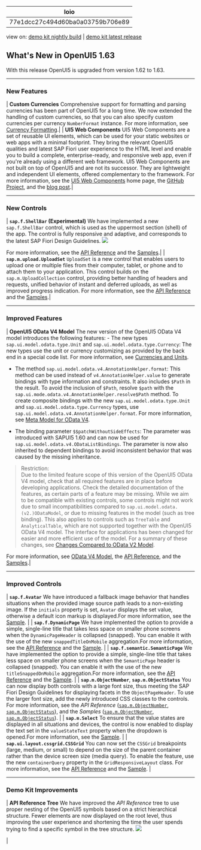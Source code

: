 <!-- loio77e1dcc27c494d60ba0a03759b706e89 -->

| loio |
| -----|
| 77e1dcc27c494d60ba0a03759b706e89 |

<div id="loio">

view on: [demo kit nightly build](https://openui5nightly.hana.ondemand.com/#/topic/77e1dcc27c494d60ba0a03759b706e89) | [demo kit latest release](https://openui5.hana.ondemand.com/#/topic/77e1dcc27c494d60ba0a03759b706e89)</div>

## What's New in OpenUI5 1.63

With this release OpenUI5 is upgraded from version 1.62 to 1.63.

***

<a name="loio77e1dcc27c494d60ba0a03759b706e89__section_yxw_pxt_zcb"/>

### New Features

| **Custom Currencies** Comprehensive support for formatting and parsing currencies has been part of OpenUI5 for a long time. We now extended the handling of custom currencies, so that you can also specify custom currencies per currency `NumberFormat` instance. For more information, see [Currency Formatting](Currency_Formatting_e978728.md).|
| **UI5 Web Components** UI5 Web Components are a set of reusable UI elements, which can be used for your static websites or web apps with a minimal footprint. They bring the relevant OpenUI5 qualities and latest SAP Fiori user experience to the HTML level and enable you to build a complete, enterprise-ready, and responsive web app, even if you're already using a different web framework. UI5 Web Components are not built on top of OpenUI5 and are not its successor. They are lightweight and independent UI elements, offered complementary to the framework.     For more information, see the [UI5 Web Components](https://sap.github.io/ui5-webcomponents/) home page, the [GitHub Project](https://github.com/SAP/ui5-webcomponents), and the [blog post](https://blogs.sap.com/2019/02/11/ui5-web-components-the-beta-is-there/).|

***

<a name="loio77e1dcc27c494d60ba0a03759b706e89__section_bkm_s15_zcb"/>

### New Controls

| **`sap.f.ShellBar` \(Experimental\)** We have implemented a new `sap.f.ShellBar` control, which is used as the uppermost section \(shell\) of the app. The control is fully responsive and adaptive, and corresponds to the latest SAP Fiori Design Guidelines.  ![](loio421fe34907584da9a4415f4f5bdbd890_HiRes.gif) 

 For more information, see the [API Reference](https://openui5.hana.ondemand.com/#/api/sap.f.ShellBar) and the [Samples](https://openui5.hana.ondemand.com/#/entity/sap.f.ShellBar).|
| **`sap.m.upload.UploadSet`** `UploadSet` is a new control that enables users to upload one or multiple files from their computer, tablet, or phone and to attach them to your application. This control builds on the `sap.m.UploadCollection` control, providing better handling of headers and requests, unified behavior of instant and deferred uploads, as well as improved progress indication. For more information, see the [API Reference](https://openui5.hana.ondemand.com/#/api/sap.m.upload.UploadSet) and the [Samples](https://openui5.hana.ondemand.com/#/entity/sap.m.upload.UploadSet).|

***

<a name="loio77e1dcc27c494d60ba0a03759b706e89__section_qwl_pb5_zcb"/>

### Improved Features

| **OpenUI5 OData V4 Model** The new version of the OpenUI5 OData V4 model introduces the following features: -   The new types `sap.ui.model.odata.type.Unit` and `sap.ui.model.odata.type.Currency`: The new types use the unit or currency customizing as provided by the back end in a special code list. For more information, see [Currencies and Units](Currencies_and_Units_4d1b9d4.md).

-   The method `sap.ui.model.odata.v4.AnnotationHelper.format`: This method can be used instead of `v4.AnnotationHelper.value` to generate bindings with type information and constraints. It also includes `$Path` in the result. To avoid the inclusion of `$Path`, resolve `$path` with the `sap.ui.mode.odata.v4.AnnotationHelper.resolve$Path` method. To create composite bindings with the new `sap.ui.model.odata.type.Unit` and `sap.ui.model.odata.type.Currency` types, use `sap.ui.model.odata.v4.AnnotationHelper.format`. For more information, see [Meta Model for OData V4](Meta_Model_for_OData_V4_7f29fb3.md).

-   The binding parameter `$$patchWithoutSideEffects`: The parameter was introduced with SAPUI5 1.60 and can now be used for `sap.ui.model.odata.v4.ODataListBindings`. The parameter is now also inherited to dependent bindings to avoid inconsistent behavior that was caused by the missing inheritance.


 > Restriction:  
> Due to the limited feature scope of this version of the OpenUI5 OData V4 model, check that all required features are in place before developing applications. Check the detailed documentation of the features, as certain parts of a feature may be missing. While we aim to be compatible with existing controls, some controls might not work due to small incompatibilities compared to `sap.ui.model.odata.(v2.)ODataModel`, or due to missing features in the model \(such as tree binding\). This also applies to controls such as `TreeTable` and `AnalyticalTable`, which are not supported together with the OpenUI5 OData V4 model. The interface for applications has been changed for easier and more efficient use of the model. For a summary of these changes, see [Changes Compared to OData V2 Model](Changes_Compared_to_OData_V2_Model_abd4d7c.md).

 For more information, see [OData V4 Model](OData_V4_Model_5de13cf.md), the [API Reference](https://openui5.hana.ondemand.com/#/api/sap.ui.model.odata.v4), and the [Samples](https://openui5.hana.ondemand.com/#/entity/sap.ui.model.odata.v4.ODataModel).|

***

<a name="loio77e1dcc27c494d60ba0a03759b706e89__section_rqn_wd5_zcb"/>

### Improved Controls

| **`sap.f.Avatar`** We have introduced a fallback image behavior that handles situations when the provided image source path leads to a non-existing image. If the `initials` property is set, `Avatar` displays the set value, otherwise a default icon markup is displayed.For more information, see the [Sample](https://openui5.hana.ondemand.com/#/sample/sap.f.sample.Avatar/preview). |
| **`sap.f.DynamicPage`** We have implemented the option to provide a simple, single-line title that takes less space on smaller phone screens when the `DynamicPageHeader` is collapsed \(snapped\). You can enable it with the use of the new `snappedTitleOnMobile` aggregation.For more information, see the [API Reference](https://openui5.hana.ondemand.com/#/api/sap.f.DynamicPageTitle) and the [Sample](https://openui5.hana.ondemand.com/#/sample/sap.f.sample.DynamicPageFreeStyle/preview). |
| **`sap.f.semantic.SemanticPage`** We have implemented the option to provide a simple, single-line title that takes less space on smaller phone screens when the `SemanticPage` header is collapsed \(snapped\). You can enable it with the use of the new `titleSnappedOnMobile` aggregation.For more information, see the [API Reference](https://openui5.hana.ondemand.com/#/api/sap.f.semantic.SemanticPage) and the [Sample](https://openui5.hana.ondemand.com/#/sample/sap.f.sample.SemanticPageFreeStyle/preview). |
| **`sap.m.ObjectNumber`**, **`sap.m.ObjectStatus`** You can now display both controls with a large font size, thus meeting the SAP Fiori Design Guidelines for displaying facets in the `ObjectPageHeader`. To use the larger font size, add the newly introduced CSS classes to the controls. For more information, see the *API Reference* \([`sap.m.ObjectNumber`](https://openui5.hana.ondemand.com/#/api/sap.m.ObjectNumber), [`sap.m.ObjectStatus`](https://openui5.hana.ondemand.com/#/api/sap.m.ObjectStatus)\), and the *Samples* \([`sap.m.ObjectNumber`](https://openui5.hana.ondemand.com/#/entity/sap.m.ObjectNumber), [`sap.m.ObjectStatus`](https://openui5.hana.ondemand.com/#/entity/sap.m.ObjectStatus)\). |
| **`sap.m.Select`** To ensure that the value states are displayed in all situations and devices, the control is now enabled to display the text set in the `valueStateText` property when the dropdown is opened.For more information, see the [Sample](https://openui5.hana.ondemand.com/#/sample/sap.m.sample.SelectValueState/preview). |
| **`sap.ui.layout.cssgrid.CSSGrid`** You can now set the `CSSGrid` breakpoints \(large, medium, or small\) to depend on the size of the parent container rather than the device screen size \(media query\). To enable the feature, use the new `containerQuery` property in the `GridResponsiveLayout` class. For more information, see the [API Reference](https://openui5.hana.ondemand.com/#/api/sap.ui.layout.cssgrid.GridResponsiveLayout) and the [Sample](https://openui5.hana.ondemand.com/#/sample/sap.ui.layout.sample.GridResponsiveness/preview). |

***

<a name="loio77e1dcc27c494d60ba0a03759b706e89__section_r5v_3h5_zcb"/>

### Demo Kit Improvements

| **API Reference Tree** We have improved the *API Reference* tree to use proper nesting of the OpenUI5 symbols based on a strict hierarchical structure. Fewer elements are now displayed on the root level, thus improving the user experience and shortening the time the user spends trying to find a specific symbol in the tree structure.  ![](loio1e5ae735b1004f4eb807106d68ad71e2_HiRes.png) 

 |


